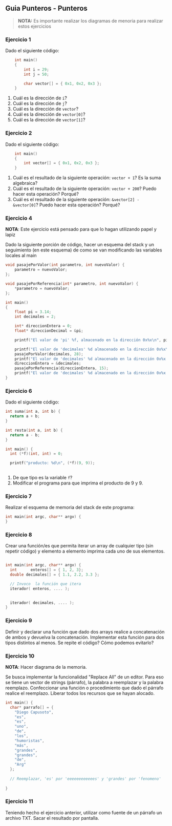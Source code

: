 ## Guia Punteros - Punteros

> **NOTA:** Es importante realizar los diagramas de menoria para realizar estos ejercicios

### Ejercicio 1

Dado el siguiente código:

```c
    int main()
    {
        int i = 29;
        int j = 50;

        char vector[] = { 0x1, 0x2, 0x3 };
    }
```

1. Cuál es la dirección de ```i```?
2. Cuál es la dirección de ```j```?
3. Cuál es la dirección de ```vector```?
4. Cuál es la dirección de ```vector[0]```?
5. Cuál es la dirección de ```vector[1]```?

### Ejercicio 2

Dado el siguiente código:

```c
    int main()
    {
        int vector[] = { 0x1, 0x2, 0x3 };
    }
```

1. Cuál es el resultado de la siguiente operación: ```vector + 1```? Es la suma algebraica?
2. Cuál es el resultado de la siguiente operación: ```vector + 200```? Puedo hacer esta operación? Porqué?
3. Cuál es el resultado de la siguiente operación: ```&vector[2] - &vector[0]```? Puedo hacer esta operación? Porqué?

### Ejercicio 4

**NOTA**: Este ejercicio está pensado para que lo hagan utilizando papel y lapiz

Dado la siguiente porción de código, hacer un esquema del stack y un seguimiento (en este esquema) de como se van modificando las variables locales al main 

```c
void pasajePorValor(int parametro, int nuevoValor) {
    parametro = nuevoValor;
};

void pasajePorReferencia(int* parametro, int nuevoValor) {
    *parametro = nuevoValor;
};

int main()
{
    float pi = 3.14;
    int decimales = 2;

    int* direccionEntera = 0;
    float* direccionDecimal = &pi;

    printf("El valor de 'pi' %f, almacenado en la dirección 0x%x\n", pi, direccionDecimal);

    printf("El valor de 'decimales' %d almacenado en la dirección 0x%x\n", decimales, &decimales );
    pasajePorValor(decimales, 28);
    printf("El valor de 'decimales' %d almacenado en la dirección 0x%x - luego de invocar pasajePorValor\n", decimales, &decimales );
    direccionEntera = &decimales;
    pasajePorReferencia(direccionEntera, 15);
    printf("El valor de 'decimales' %d almacenado en la dirección 0x%x - luego de invocar pasajePorValor\n", decimales, &decimales );
}
```

### Ejercicio 6

Dado el siguiente código:

```c
int suma(int a, int b) {
  return a + b;
}

int resta(int a, int b) {
  return a - b;
}

int main() {
  int (*f)(int, int) = 0;

  printf("producto: %d\n", (*f)(9, 9));
  
```

1. De que tipo es la variable ```f```?
2. Modificar el programa para que imprima el producto de 9 y 9.

### Ejercicio 7

Realizar el esquema de memoria del stack de este programa:

```c
int main(int argc, char** argv) {
}
```

### Ejercicio 8

Crear una función/es que permita iterar un array de cualquier tipo (sin repetir código) y elemento a elemento imprima cada uno de sus elementos.  

```c

int main(int argc, char** argv) {
  int      enteros[] = { 1, 2, 3};
  double decimales[] = { 1.1, 2.2, 3.3 };

  // Invoco  la función que itera
  iterador( enteros, .... );

  
  iterador( decimales, .... );
}
```

### Ejercicio 9

Definir y declarar una función que dado dos arrays realice a concatenación de ambos y devuelva la concatenación. Implementar esta función para dos tipos distintos al menos.  Se repite el código? Cómo podemos evitarlo?

### Ejercicio 10

**NOTA**: Hacer diagrama de la memoria.

Se busca implementar la funcionalidad "Replace All" de un editor. Para eso se tiene un vector de strings (párrafo), la palabra a reemplazar y la palabra reemplazo.  Confeccionar una función o procedimiento que dado el párrafo realice el reemplazo.
Liberar todos los recursos que se hayan alocado.

```c
int main() {
  char* parrafo[] = {
    "Diego Capusoto",
    "es",
    "es",
    "uno",
    "de",
    "los",
    "humoristas",
    "más",
    "grandes",
    "grandes",
    "de",
    "Arg"
  };
    
  // Reemplazar, 'es' por 'eeeeeeeeeeees' y 'grandes' por 'fenomeno'
  
}
```

### Ejercicio 11

Teniendo hecho el ejercicio anterior, utilizar como fuente de un párrafo un archivo TXT.  Sacar el resultado por pantalla.

